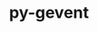---
title: "py-gevent"
layout: cache
categories: [package, v0.19]
meta: {"versions": ["1.5.0", "21.12.0"], "compilers": ["gcc@=11.1.0", "gcc@=7.5.0", "oneapi@=2022.1.0"], "oss": ["ubuntu18.04", "ubuntu20.04"], "platforms": ["linux"], "targets": ["x86_64"], "stacks": ["data-vis-sdk", "e4s", "e4s-oneapi"], "num_specs": 5, "num_specs_by_stack": {"data-vis-sdk": 1, "e4s": 3, "e4s-oneapi": 1}}
spec_details: [{"hash": "rus72hgvlz7nhu4xdzjte5xwyzn42vqp", "compiler": "gcc@=7.5.0", "versions": ["1.5.0"], "os": "ubuntu18.04", "platform": "linux", "target": "x86_64", "variants": ["build_system=python_pip"], "stacks": ["data-vis-sdk"], "size": "-", "tarball": "https://binaries.spack.io/releases/v0.19/build_cache/linux-ubuntu18.04-x86_64/gcc-7.5.0/py-gevent-1.5.0/linux-ubuntu18.04-x86_64-gcc-7.5.0-py-gevent-1.5.0-rus72hgvlz7nhu4xdzjte5xwyzn42vqp.spack"}, {"hash": "3jqqyvlbxzwfcbrk2lrdg5suaay54l6r", "compiler": "gcc@=11.1.0", "versions": ["1.5.0"], "os": "ubuntu20.04", "platform": "linux", "target": "x86_64", "variants": ["build_system=python_pip"], "stacks": ["e4s"], "size": "-", "tarball": "https://binaries.spack.io/releases/v0.19/build_cache/linux-ubuntu20.04-x86_64/gcc-11.1.0/py-gevent-1.5.0/linux-ubuntu20.04-x86_64-gcc-11.1.0-py-gevent-1.5.0-3jqqyvlbxzwfcbrk2lrdg5suaay54l6r.spack"}, {"hash": "3rk4wf4z7kkeffkcozxyr5fnykg6uk72", "compiler": "gcc@=11.1.0", "versions": ["21.12.0"], "os": "ubuntu20.04", "platform": "linux", "target": "x86_64", "variants": ["build_system=python_pip"], "stacks": ["e4s"], "size": "-", "tarball": "https://binaries.spack.io/releases/v0.19/build_cache/linux-ubuntu20.04-x86_64/gcc-11.1.0/py-gevent-21.12.0/linux-ubuntu20.04-x86_64-gcc-11.1.0-py-gevent-21.12.0-3rk4wf4z7kkeffkcozxyr5fnykg6uk72.spack"}, {"hash": "f7sznwdtsfoq3spgamrik3loavqzicu3", "compiler": "gcc@=11.1.0", "versions": ["1.5.0"], "os": "ubuntu20.04", "platform": "linux", "target": "x86_64", "variants": ["build_system=python_pip"], "stacks": ["e4s"], "size": "-", "tarball": "https://binaries.spack.io/releases/v0.19/build_cache/linux-ubuntu20.04-x86_64/gcc-11.1.0/py-gevent-1.5.0/linux-ubuntu20.04-x86_64-gcc-11.1.0-py-gevent-1.5.0-f7sznwdtsfoq3spgamrik3loavqzicu3.spack"}, {"hash": "tvizy67d7p543gb5bwfxgqnkw3esgrki", "compiler": "oneapi@=2022.1.0", "versions": ["1.5.0"], "os": "ubuntu20.04", "platform": "linux", "target": "x86_64", "variants": ["build_system=python_pip"], "stacks": ["e4s-oneapi"], "size": "-", "tarball": "https://binaries.spack.io/releases/v0.19/build_cache/linux-ubuntu20.04-x86_64/oneapi-2022.1.0/py-gevent-1.5.0/linux-ubuntu20.04-x86_64-oneapi-2022.1.0-py-gevent-1.5.0-tvizy67d7p543gb5bwfxgqnkw3esgrki.spack"}]
---